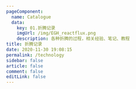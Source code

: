 ```yaml
---
pageComponent: 
  name: Catalogue
  data: 
    key: 01.折腾记录
    imgUrl: /img/EGH_reactflux.png
    description: 各种折腾的过程，相关经验、笔记、教程
title: 折腾记录
date: 2020-11-30 19:08:15
permalink: /technology
sidebar: false
article: false
comment: false
editLink: false
---
```


